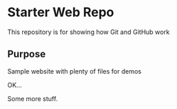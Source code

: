 # Starter Web Repo

This repository is for showing how Git and GitHub work

## Purpose

Sample website with plenty of files for demos

OK...

Some more stuff.

